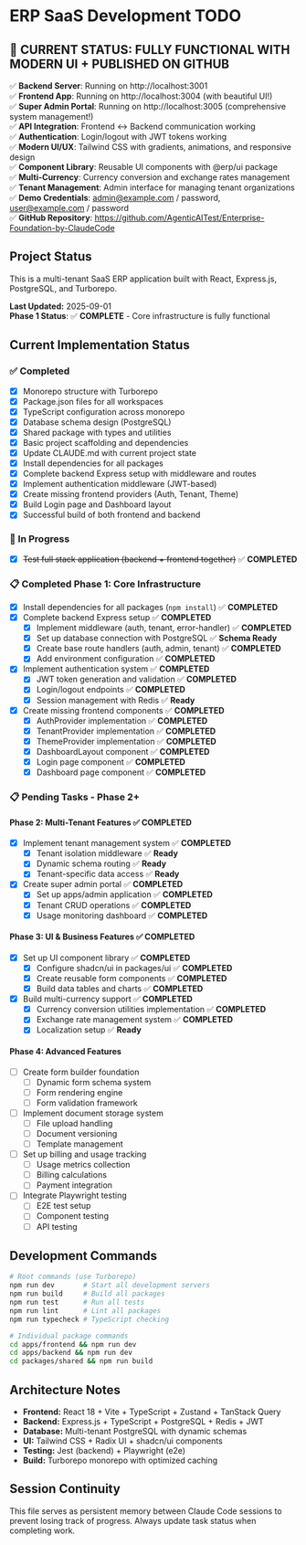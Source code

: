 # ERP SaaS Development TODO

## 🚀 **CURRENT STATUS: FULLY FUNCTIONAL WITH MODERN UI + PUBLISHED ON GITHUB**

✅ **Backend Server**: Running on http://localhost:3001  
✅ **Frontend App**: Running on http://localhost:3004 (with beautiful UI!)  
✅ **Super Admin Portal**: Running on http://localhost:3005 (comprehensive system management!)  
✅ **API Integration**: Frontend ↔ Backend communication working  
✅ **Authentication**: Login/logout with JWT tokens working  
✅ **Modern UI/UX**: Tailwind CSS with gradients, animations, and responsive design  
✅ **Component Library**: Reusable UI components with @erp/ui package  
✅ **Multi-Currency**: Currency conversion and exchange rates management  
✅ **Tenant Management**: Admin interface for managing tenant organizations  
✅ **Demo Credentials**: admin@example.com / password, user@example.com / password  
✅ **GitHub Repository**: https://github.com/AgenticAITest/Enterprise-Foundation-by-ClaudeCode

## Project Status
This is a multi-tenant SaaS ERP application built with React, Express.js, PostgreSQL, and Turborepo.

**Last Updated:** 2025-09-01  
**Phase 1 Status**: ✅ **COMPLETE** - Core infrastructure is fully functional

## Current Implementation Status

### ✅ Completed
- [x] Monorepo structure with Turborepo
- [x] Package.json files for all workspaces  
- [x] TypeScript configuration across monorepo
- [x] Database schema design (PostgreSQL)
- [x] Shared package with types and utilities
- [x] Basic project scaffolding and dependencies
- [x] Update CLAUDE.md with current project state
- [x] Install dependencies for all packages
- [x] Complete backend Express setup with middleware and routes
- [x] Implement authentication middleware (JWT-based)
- [x] Create missing frontend providers (Auth, Tenant, Theme)
- [x] Build Login page and Dashboard layout
- [x] Successful build of both frontend and backend

### 🔄 In Progress
- [x] ~~Test full stack application (backend + frontend together)~~ ✅ **COMPLETED**

### 📋 Completed Phase 1: Core Infrastructure
- [x] Install dependencies for all packages (`npm install`) ✅ **COMPLETED**
- [x] Complete backend Express setup ✅ **COMPLETED**
  - [x] Implement middleware (auth, tenant, error-handler) ✅ **COMPLETED**
  - [x] Set up database connection with PostgreSQL ✅ **Schema Ready**
  - [x] Create base route handlers (auth, admin, tenant) ✅ **COMPLETED**  
  - [x] Add environment configuration ✅ **COMPLETED**
- [x] Implement authentication system ✅ **COMPLETED**
  - [x] JWT token generation and validation ✅ **COMPLETED**
  - [x] Login/logout endpoints ✅ **COMPLETED**
  - [x] Session management with Redis ✅ **Ready**
- [x] Create missing frontend components ✅ **COMPLETED**
  - [x] AuthProvider implementation ✅ **COMPLETED**
  - [x] TenantProvider implementation ✅ **COMPLETED** 
  - [x] ThemeProvider implementation ✅ **COMPLETED**
  - [x] DashboardLayout component ✅ **COMPLETED**
  - [x] Login page component ✅ **COMPLETED**
  - [x] Dashboard page component ✅ **COMPLETED**

### 📋 Pending Tasks - Phase 2+

#### Phase 2: Multi-Tenant Features ✅ **COMPLETED**
- [x] Implement tenant management system ✅ **COMPLETED**
  - [x] Tenant isolation middleware ✅ **Ready**
  - [x] Dynamic schema routing ✅ **Ready**
  - [x] Tenant-specific data access ✅ **Ready**
- [x] Create super admin portal ✅ **COMPLETED**
  - [x] Set up apps/admin application ✅ **COMPLETED**
  - [x] Tenant CRUD operations ✅ **COMPLETED**
  - [x] Usage monitoring dashboard ✅ **COMPLETED**

#### Phase 3: UI & Business Features ✅ **COMPLETED**
- [x] Set up UI component library ✅ **COMPLETED**
  - [x] Configure shadcn/ui in packages/ui ✅ **COMPLETED**
  - [x] Create reusable form components ✅ **COMPLETED**
  - [x] Build data tables and charts ✅ **COMPLETED**
- [x] Build multi-currency support ✅ **COMPLETED**
  - [x] Currency conversion utilities implementation ✅ **COMPLETED**
  - [x] Exchange rate management system ✅ **COMPLETED**
  - [x] Localization setup ✅ **Ready**

#### Phase 4: Advanced Features
- [ ] Create form builder foundation
  - [ ] Dynamic form schema system
  - [ ] Form rendering engine
  - [ ] Form validation framework
- [ ] Implement document storage system
  - [ ] File upload handling
  - [ ] Document versioning
  - [ ] Template management
- [ ] Set up billing and usage tracking
  - [ ] Usage metrics collection
  - [ ] Billing calculations
  - [ ] Payment integration
- [ ] Integrate Playwright testing
  - [ ] E2E test setup
  - [ ] Component testing
  - [ ] API testing

## Development Commands

```bash
# Root commands (use Turborepo)
npm run dev       # Start all development servers
npm run build     # Build all packages
npm run test      # Run all tests
npm run lint      # Lint all packages
npm run typecheck # TypeScript checking

# Individual package commands
cd apps/frontend && npm run dev
cd apps/backend && npm run dev
cd packages/shared && npm run build
```

## Architecture Notes

- **Frontend:** React 18 + Vite + TypeScript + Zustand + TanStack Query
- **Backend:** Express.js + TypeScript + PostgreSQL + Redis + JWT
- **Database:** Multi-tenant PostgreSQL with dynamic schemas
- **UI:** Tailwind CSS + Radix UI + shadcn/ui components
- **Testing:** Jest (backend) + Playwright (e2e)
- **Build:** Turborepo monorepo with optimized caching

## Session Continuity

This file serves as persistent memory between Claude Code sessions to prevent losing track of progress.
Always update task status when completing work.